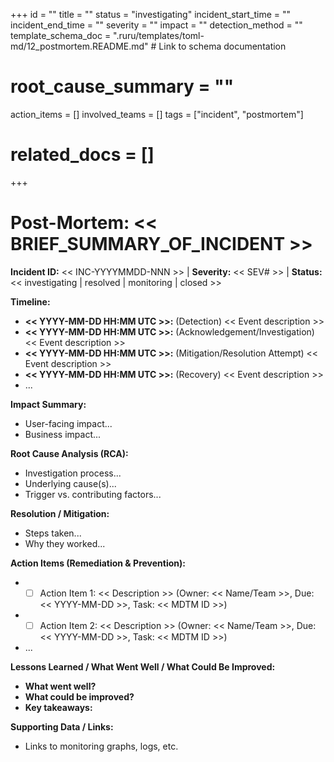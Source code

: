 +++
id = ""
title = ""
status = "investigating"
incident_start_time = ""
incident_end_time = ""
severity = ""
impact = ""
detection_method = ""
template_schema_doc = ".ruru/templates/toml-md/12_postmortem.README.md" # Link to schema documentation
# root_cause_summary = ""
action_items = []
involved_teams = []
tags = ["incident", "postmortem"]
# related_docs = []
+++

# Post-Mortem: << BRIEF_SUMMARY_OF_INCIDENT >>

**Incident ID:** << INC-YYYYMMDD-NNN >> | **Severity:** << SEV# >> | **Status:** << investigating | resolved | monitoring | closed >>

**Timeline:**
*   **<< YYYY-MM-DD HH:MM UTC >>:** (Detection) << Event description >>
*   **<< YYYY-MM-DD HH:MM UTC >>:** (Acknowledgement/Investigation) << Event description >>
*   **<< YYYY-MM-DD HH:MM UTC >>:** (Mitigation/Resolution Attempt) << Event description >>
*   **<< YYYY-MM-DD HH:MM UTC >>:** (Recovery) << Event description >>
*   ...

**Impact Summary:**
*   User-facing impact...
*   Business impact...

**Root Cause Analysis (RCA):**
*   Investigation process...
*   Underlying cause(s)...
*   Trigger vs. contributing factors...

**Resolution / Mitigation:**
*   Steps taken...
*   Why they worked...

**Action Items (Remediation & Prevention):**
*   - [ ] Action Item 1: << Description >> (Owner: << Name/Team >>, Due: << YYYY-MM-DD >>, Task: << MDTM ID >>)
*   - [ ] Action Item 2: << Description >> (Owner: << Name/Team >>, Due: << YYYY-MM-DD >>, Task: << MDTM ID >>)
*   ...

**Lessons Learned / What Went Well / What Could Be Improved:**
*   **What went well?**
*   **What could be improved?**
*   **Key takeaways:**

**Supporting Data / Links:**
*   Links to monitoring graphs, logs, etc.